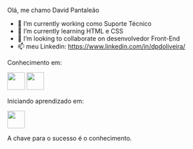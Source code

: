 Olá, me chamo David Pantaleão 

- 🔭 I’m currently working como Suporte Técnico
- 🌱 I’m currently learning  HTML e CSS
- 👯 I’m looking to collaborate on  desenvolvedor Front-End
- 📫  meu Linkedin: https://www.linkedin.com/in/dpdoliveira/  

Conhecimento em:

<img src="https://cdn.jsdelivr.net/gh/devicons/devicon/icons/html5/html5-original.svg" width="40" height="40"/>
<img src="https://cdn.jsdelivr.net/gh/devicons/devicon/icons/css3/css3-original.svg"  width="40" height="40"/>

Iniciando aprendizado em:

<img src="https://cdn.jsdelivr.net/gh/devicons/devicon/icons/python/python-original.svg" width="40" height="40"/>         

A chave para o sucesso é o conhecimento. 
